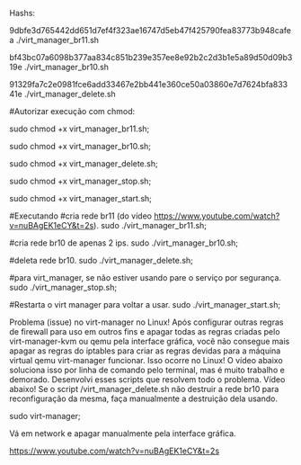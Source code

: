 Hashs:

9dbfe3d765442dd651d7ef4f323ae16747d5eb47f425790fea83773b948cafea ./virt_manager_br11.sh

bf43bc07a6098b377aa834c851b239e357ee8e92b2c2d3b1e5a89d50d09b319e ./virt_manager_br10.sh

91329fa7c2e0981fce6add33467e2bb441e360ce50a03860e7d7624bfa83341e ./virt_manager_delete.sh


#Autorizar execução com chmod:

sudo chmod +x virt_manager_br11.sh;

sudo chmod +x virt_manager_br10.sh;

sudo chmod +x virt_manager_delete.sh;

sudo chmod +x virt_manager_stop.sh;

sudo chmod +x virt_manager_start.sh;


#Executando
#cria rede br11 (do vídeo https://www.youtube.com/watch?v=nuBAgEK1eCY&t=2s).
sudo ./virt_manager_br11.sh;

#cria rede br10 de apenas 2 ips.
sudo ./virt_manager_br10.sh;

#deleta rede br10.
sudo ./virt_manager_delete.sh;

#para virt_manager, se não estiver usando pare o serviço por segurança.
sudo ./virt_manager_stop.sh;

#Restarta o virt manager para voltar a usar.
sudo ./virt_manager_start.sh;


Problema (issue) no virt-manager no Linux! Após configurar outras regras de firewall para uso em outros fins e apagar todas as regras criadas pelo virt-manager-kvm ou qemu pela interface gráfica, você não consegue mais apagar as regras do iptables para criar as regras devidas para a máquina virtual qemu virt-manager funcionar. Isso ocorre no Linux! O vídeo abaixo soluciona isso por linha de comando pelo terminal, mas é muito trabalho e demorado. Desenvolvi esses scripts que resolvem todo o problema. Vídeo abaixo! Se o script /virt_manager_delete.sh não destruir a rede br10 para reconfiguração da mesma, faça manualmente a destruição dela usando.

sudo virt-manager;

Vá em network e apagar manualmente pela interface gráfica.

https://www.youtube.com/watch?v=nuBAgEK1eCY&t=2s
